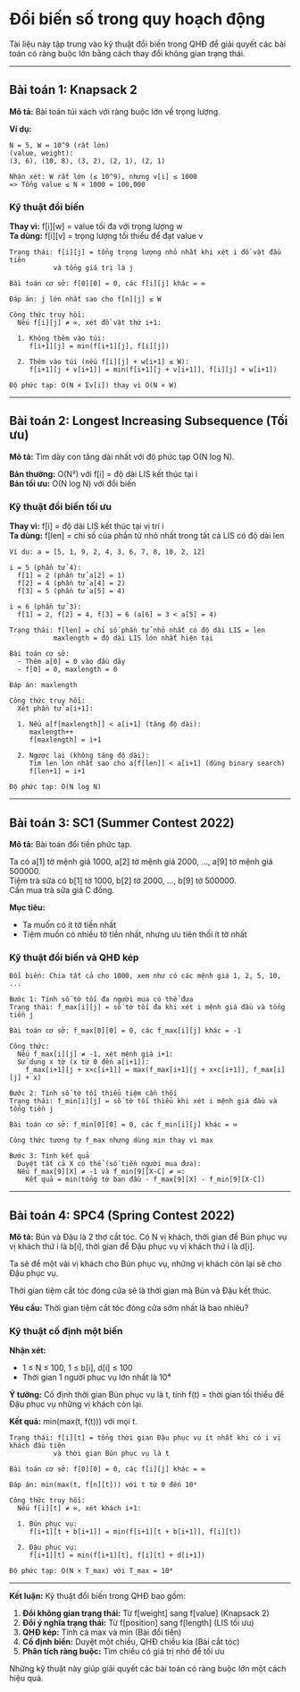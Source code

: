 # Đổi biến số trong quy hoạch động

Tài liệu này tập trung vào kỹ thuật đổi biến trong QHĐ để giải quyết các bài toán có ràng buộc lớn bằng cách thay đổi không gian trạng thái.

---

## Bài toán 1: Knapsack 2

**Mô tả:** Bài toán túi xách với ràng buộc lớn về trọng lượng.

**Ví dụ:**
```plaintext
N = 5, W = 10^9 (rất lớn)
(value, weight):
(3, 6), (10, 8), (3, 2), (2, 1), (2, 1)

Nhận xét: W rất lớn (≤ 10^9), nhưng v[i] ≤ 1000
=> Tổng value ≤ N × 1000 = 100,000
```

### Kỹ thuật đổi biến

**Thay vì:** f[i][w] = value tối đa với trọng lượng w  
**Ta dùng:** f[i][v] = trọng lượng tối thiểu để đạt value v

```plaintext
Trạng thái: f[i][j] = tổng trọng lượng nhỏ nhất khi xét i đồ vật đầu tiên 
           và tổng giá trị là j

Bài toán cơ sở: f[0][0] = 0, các f[i][j] khác = ∞

Đáp án: j lớn nhất sao cho f[n][j] ≤ W

Công thức truy hồi:
  Nếu f[i][j] ≠ ∞, xét đồ vật thứ i+1:
  
  1. Không thêm vào túi:
     f[i+1][j] = min(f[i+1][j], f[i][j])
     
  2. Thêm vào túi (nếu f[i][j] + w[i+1] ≤ W):
     f[i+1][j + v[i+1]] = min(f[i+1][j + v[i+1]], f[i][j] + w[i+1])

Độ phức tạp: O(N × Σv[i]) thay vì O(N × W)
```

---

## Bài toán 2: Longest Increasing Subsequence (Tối ưu)

**Mô tả:** Tìm dãy con tăng dài nhất với độ phức tạp O(N log N).

**Bản thường:** O(N²) với f[i] = độ dài LIS kết thúc tại i  
**Bản tối ưu:** O(N log N) với đổi biến

### Kỹ thuật đổi biến tối ưu

**Thay vì:** f[i] = độ dài LIS kết thúc tại vị trí i  
**Ta dùng:** f[len] = chỉ số của phần tử nhỏ nhất trong tất cả LIS có độ dài len

```plaintext
Ví dụ: a = [5, 1, 9, 2, 4, 3, 6, 7, 8, 10, 2, 12]

i = 5 (phần tử 4):
  f[1] = 2 (phần tử a[2] = 1)
  f[2] = 4 (phần tử a[4] = 2)  
  f[3] = 5 (phần tử a[5] = 4)

i = 6 (phần tử 3):
  f[1] = 2, f[2] = 4, f[3] = 6 (a[6] = 3 < a[5] = 4)

Trạng thái: f[len] = chỉ số phần tử nhỏ nhất có độ dài LIS = len
           maxlength = độ dài LIS lớn nhất hiện tại

Bài toán cơ sở: 
  - Thêm a[0] = 0 vào đầu dãy
  - f[0] = 0, maxlength = 0

Đáp án: maxlength

Công thức truy hồi:
  Xét phần tử a[i+1]:
  
  1. Nếu a[f[maxlength]] < a[i+1] (tăng độ dài):
     maxlength++
     f[maxlength] = i+1
     
  2. Ngược lại (không tăng độ dài):
     Tìm len lớn nhất sao cho a[f[len]] < a[i+1] (dùng binary search)
     f[len+1] = i+1

Độ phức tạp: O(N log N)
```

---

## Bài toán 3: SC1 (Summer Contest 2022)

**Mô tả:** Bài toán đổi tiền phức tạp.

Ta có a[1] tờ mệnh giá 1000, a[2] tờ mệnh giá 2000, ..., a[9] tờ mệnh giá 500000.  
Tiệm trà sữa có b[1] tờ 1000, b[2] tờ 2000, ..., b[9] tờ 500000.  
Cần mua trà sữa giá C đồng.

**Mục tiêu:** 
- Ta muốn có ít tờ tiền nhất
- Tiệm muốn có nhiều tờ tiền nhất, nhưng ưu tiên thối ít tờ nhất

### Kỹ thuật đổi biến và QHĐ kép

```plaintext
Đổi biến: Chia tất cả cho 1000, xem như có các mệnh giá 1, 2, 5, 10, ...

Bước 1: Tính số tờ tối đa người mua có thể đưa
Trạng thái: f_max[i][j] = số tờ tối đa khi xét i mệnh giá đầu và tổng tiền j

Bài toán cơ sở: f_max[0][0] = 0, các f_max[i][j] khác = -1

Công thức: 
  Nếu f_max[i][j] ≠ -1, xét mệnh giá i+1:
  Sử dụng x tờ (x từ 0 đến a[i+1]):
    f_max[i+1][j + x×c[i+1]] = max(f_max[i+1][j + x×c[i+1]], f_max[i][j] + x)

Bước 2: Tính số tờ tối thiểu tiệm cần thối
Trạng thái: f_min[i][j] = số tờ tối thiểu khi xét i mệnh giá đầu và tổng tiền j

Bài toán cơ sở: f_min[0][0] = 0, các f_min[i][j] khác = ∞

Công thức tương tự f_max nhưng dùng min thay vì max

Bước 3: Tính kết quả
  Duyệt tất cả X có thể (số tiền người mua đưa):
  Nếu f_max[9][X] ≠ -1 và f_min[9][X-C] ≠ ∞:
    Kết quả = min(tổng tờ ban đầu - f_max[9][X] - f_min[9][X-C])
```
---

## Bài toán 4: SPC4 (Spring Contest 2022)

**Mô tả:** Bún và Đậu là 2 thợ cắt tóc. Có N vị khách, thời gian để Bún phục vụ vị khách thứ i là b[i], thời gian để Đậu phục vụ vị khách thứ i là d[i].

Ta sẽ để một vài vị khách cho Bún phục vụ, những vị khách còn lại sẽ cho Đậu phục vụ.

Thời gian tiệm cắt tóc đóng cửa sẽ là thời gian mà Bún và Đậu kết thúc.

**Yêu cầu:** Thời gian tiệm cắt tóc đóng cửa sớm nhất là bao nhiêu?

### Kỹ thuật cố định một biến

**Nhận xét:** 
- 1 ≤ N ≤ 100, 1 ≤ b[i], d[i] ≤ 100
- Thời gian 1 người phục vụ lớn nhất là 10⁴

**Ý tưởng:** Cố định thời gian Bún phục vụ là t, tính f(t) = thời gian tối thiểu để Đậu phục vụ những vị khách còn lại.

**Kết quả:** min(max(t, f(t))) với mọi t.

```plaintext
Trạng thái: f[i][t] = tổng thời gian Đậu phục vụ ít nhất khi có i vị khách đầu tiên
           và thời gian Bún phục vụ là t

Bài toán cơ sở: f[0][0] = 0, các f[i][j] khác = ∞

Đáp án: min(max(t, f[n][t])) với t từ 0 đến 10⁴

Công thức truy hồi:
  Nếu f[i][t] ≠ ∞, xét khách i+1:
  
  1. Bún phục vụ:
     f[i+1][t + b[i+1]] = min(f[i+1][t + b[i+1]], f[i][t])
     
  2. Đậu phục vụ:
     f[i+1][t] = min(f[i+1][t], f[i][t] + d[i+1])

Độ phức tạp: O(N × T_max) với T_max = 10⁴
```

---

**Kết luận:** Kỹ thuật đổi biến trong QHĐ bao gồm:

1. **Đổi không gian trạng thái:** Từ f[weight] sang f[value] (Knapsack 2)
2. **Đổi ý nghĩa trạng thái:** Từ f[position] sang f[length] (LIS tối ưu)
3. **QHĐ kép:** Tính cả max và min (Bài đổi tiền)
4. **Cố định biến:** Duyệt một chiều, QHĐ chiều kia (Bài cắt tóc)
5. **Phân tích ràng buộc:** Tìm chiều có giá trị nhỏ để tối ưu

Những kỹ thuật này giúp giải quyết các bài toán có ràng buộc lớn một cách hiệu quả.
